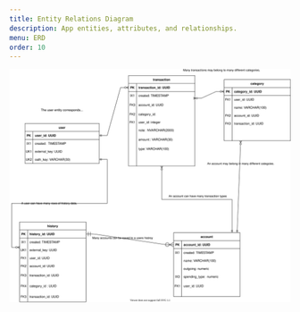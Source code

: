 ```yaml
---
title: Entity Relations Diagram
description: App entities, attributes, and relationships.
menu: ERD
order: 10
---
```


[![ERD](images/greentrax1.drawio.svg)](pdf/greentrax1.pdf)